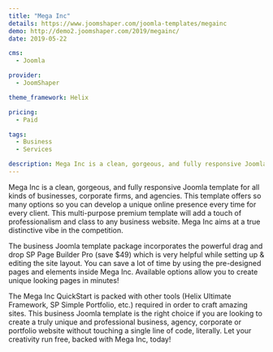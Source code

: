 ```yaml
---
title: "Mega Inc"
details: https://www.joomshaper.com/joomla-templates/megainc
demo: http://demo2.joomshaper.com/2019/megainc/
date: 2019-05-22

cms: 
  - Joomla

provider:
  - JoomShaper

theme_framework: Helix

pricing:
  - Paid

tags:
  - Business
  - Services

description: Mega Inc is a clean, gorgeous, and fully responsive Joomla template for all kinds of businesses, corporate firms, and agencies. This template offers so many options so you can develop a unique online presence every time for every client.
---
```


Mega Inc is a clean, gorgeous, and fully responsive Joomla template for all kinds of businesses, corporate firms, and agencies. This template offers so many options so you can develop a unique online presence every time for every client. This multi-purpose premium template will add a touch of professionalism and class to any business website. Mega Inc aims at a true distinctive vibe in the competition.

The business Joomla template package incorporates the powerful drag and drop SP Page Builder Pro (save $49) which is very helpful while setting up & editing the site layout. You can save a lot of time by using the pre-designed pages and elements inside Mega Inc. Available options allow you to create unique looking pages in minutes!

The Mega Inc QuickStart is packed with other tools (Helix Ultimate Framework, SP Simple Portfolio, etc.) required in order to craft amazing sites. This business Joomla template is the right choice if you are looking to create a truly unique and professional business, agency, corporate or portfolio website without touching a single line of code, literally. Let your creativity run free, backed with Mega Inc, today!


